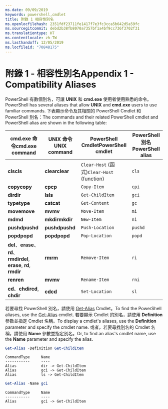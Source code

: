 ```yaml
---
ms.date: 09/09/2019
keywords: powershell,cmdlet
title: 附錄 1 相容性別名
ms.openlocfilehash: 2351fdf23711fe1417f7e3fc3cca5b642d5a59fc
ms.sourcegitcommit: debd2b38fb8070a7357bf1a4bf9cc736f3702f31
ms.translationtype: HT
ms.contentlocale: zh-TW
ms.lasthandoff: 12/05/2019
ms.locfileid: "70848175"
---
```

# <a name="appendix-1---compatibility-aliases"></a><span data-ttu-id="1216b-103">附錄 1 - 相容性別名</span><span class="sxs-lookup"><span data-stu-id="1216b-103">Appendix 1 - Compatibility Aliases</span></span>

<span data-ttu-id="1216b-104">PowerShell 有數個別名，可讓 **UNIX** 和 **cmd.exe** 使用者使用熟悉的命令。</span><span class="sxs-lookup"><span data-stu-id="1216b-104">PowerShell has several aliases that allow **UNIX** and **cmd.exe** users to use familiar commands.</span></span>
<span data-ttu-id="1216b-105">下表顯示命令及其相關的 PowerShell Cmdlet 和 PowerShell 別名：</span><span class="sxs-lookup"><span data-stu-id="1216b-105">The commands and their related PowerShell cmdlet and PowerShell alias are shown in the following table:</span></span>

|<span data-ttu-id="1216b-106">cmd.exe 命令</span><span class="sxs-lookup"><span data-stu-id="1216b-106">cmd.exe command</span></span>|<span data-ttu-id="1216b-107">UNIX 命令</span><span class="sxs-lookup"><span data-stu-id="1216b-107">UNIX command</span></span>|<span data-ttu-id="1216b-108">PowerShell Cmdlet</span><span class="sxs-lookup"><span data-stu-id="1216b-108">PowerShell cmdlet</span></span>|<span data-ttu-id="1216b-109">PowerShell 別名</span><span class="sxs-lookup"><span data-stu-id="1216b-109">PowerShell alias</span></span>|
|---------------|----------------|--------------|------------|
|<span data-ttu-id="1216b-110">**cls**</span><span class="sxs-lookup"><span data-stu-id="1216b-110">**cls**</span></span>|<span data-ttu-id="1216b-111">**clear**</span><span class="sxs-lookup"><span data-stu-id="1216b-111">**clear**</span></span>|<span data-ttu-id="1216b-112">`Clear-Host` (函式)</span><span class="sxs-lookup"><span data-stu-id="1216b-112">`Clear-Host` (function)</span></span>|`cls`|
|<span data-ttu-id="1216b-113">**copy**</span><span class="sxs-lookup"><span data-stu-id="1216b-113">**copy**</span></span>|<span data-ttu-id="1216b-114">**cp**</span><span class="sxs-lookup"><span data-stu-id="1216b-114">**cp**</span></span>|`Copy-Item`|`cpi`|
|<span data-ttu-id="1216b-115">**dir**</span><span class="sxs-lookup"><span data-stu-id="1216b-115">**dir**</span></span>|<span data-ttu-id="1216b-116">**ls**</span><span class="sxs-lookup"><span data-stu-id="1216b-116">**ls**</span></span>|`Get-ChildItem`|`gci`|
|<span data-ttu-id="1216b-117">**type**</span><span class="sxs-lookup"><span data-stu-id="1216b-117">**type**</span></span>|<span data-ttu-id="1216b-118">**cat**</span><span class="sxs-lookup"><span data-stu-id="1216b-118">**cat**</span></span>|`Get-Content`|`gc`|
|<span data-ttu-id="1216b-119">**move**</span><span class="sxs-lookup"><span data-stu-id="1216b-119">**move**</span></span>|<span data-ttu-id="1216b-120">**mv**</span><span class="sxs-lookup"><span data-stu-id="1216b-120">**mv**</span></span>|`Move-Item`|`mi`|
|<span data-ttu-id="1216b-121">**md**</span><span class="sxs-lookup"><span data-stu-id="1216b-121">**md**</span></span>|<span data-ttu-id="1216b-122">**mkdir**</span><span class="sxs-lookup"><span data-stu-id="1216b-122">**mkdir**</span></span>|`New-Item`|`ni`|
|<span data-ttu-id="1216b-123">**pushd**</span><span class="sxs-lookup"><span data-stu-id="1216b-123">**pushd**</span></span>|<span data-ttu-id="1216b-124">**pushd**</span><span class="sxs-lookup"><span data-stu-id="1216b-124">**pushd**</span></span>|`Push-Location`|`pushd`|
|<span data-ttu-id="1216b-125">**popd**</span><span class="sxs-lookup"><span data-stu-id="1216b-125">**popd**</span></span>|<span data-ttu-id="1216b-126">**popd**</span><span class="sxs-lookup"><span data-stu-id="1216b-126">**popd**</span></span>|`Pop-Location`|`popd`|
|<span data-ttu-id="1216b-127">**del**、**erase**、**rd**、**rmdir**</span><span class="sxs-lookup"><span data-stu-id="1216b-127">**del**, **erase**, **rd**, **rmdir**</span></span>|<span data-ttu-id="1216b-128">**rm**</span><span class="sxs-lookup"><span data-stu-id="1216b-128">**rm**</span></span>|`Remove-Item`|`ri`|
|<span data-ttu-id="1216b-129">**ren**</span><span class="sxs-lookup"><span data-stu-id="1216b-129">**ren**</span></span>|<span data-ttu-id="1216b-130">**mv**</span><span class="sxs-lookup"><span data-stu-id="1216b-130">**mv**</span></span>|`Rename-Item`|`rni`|
|<span data-ttu-id="1216b-131">**cd**、**chdir**</span><span class="sxs-lookup"><span data-stu-id="1216b-131">**cd**, **chdir**</span></span>|<span data-ttu-id="1216b-132">**cd**</span><span class="sxs-lookup"><span data-stu-id="1216b-132">**cd**</span></span>|`Set-Location`|`sl`|

<span data-ttu-id="1216b-133">若要尋找 PowerShell 別名，請使用 [Get-Alias](/powershell/module/Microsoft.PowerShell.Utility/Get-Alias) Cmdlet。</span><span class="sxs-lookup"><span data-stu-id="1216b-133">To find the PowerShell aliases, use the [Get-Alias](/powershell/module/Microsoft.PowerShell.Utility/Get-Alias) cmdlet.</span></span> <span data-ttu-id="1216b-134">若要顯示 Cmdlet 的別名，請使用 **Definition** 參數並指定 Cmdlet 名稱。</span><span class="sxs-lookup"><span data-stu-id="1216b-134">To display a cmdlet's aliases, use the **Definition** parameter and specify the cmdlet name.</span></span>
<span data-ttu-id="1216b-135">或者，若要尋找別名的 Cmdlet 名稱，請使用 **Name** 參數並指定別名。</span><span class="sxs-lookup"><span data-stu-id="1216b-135">Or, to find an alias's cmdlet name, use the **Name** parameter and specify the alias.</span></span>

```powershell
Get-Alias -Definition Get-ChildItem
```

```Output
CommandType     Name
-----------     ----
Alias           dir -> Get-ChildItem
Alias           gci -> Get-ChildItem
Alias           ls -> Get-ChildItem
```

```powershell
Get-Alias -Name gci
```

```Output
CommandType     Name
-----------     ----
Alias           gci -> Get-ChildItem
```
